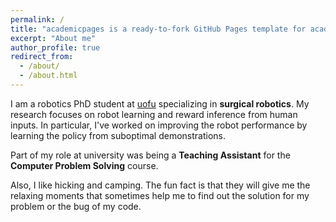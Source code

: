 ```yaml
---
permalink: /
title: "academicpages is a ready-to-fork GitHub Pages template for academic personal websites"
excerpt: "About me"
author_profile: true
redirect_from: 
  - /about/
  - /about.html
---
```


I am a robotics PhD student at [uofu](https://www.cs.utah.edu/) specializing in **surgical robotics**. My research focuses on robot learning and reward inference from human inputs. In particular, I've worked on improving the robot performance by learning the policy from suboptimal demonstrations. 

Part of my role at university was being a **Teaching Assistant** for the **Computer Problem Solving** course.

Also, I like hicking and camping. The fun fact is that they will give me the relaxing moments that sometimes help me to find out the solution for my problem or the bug of my code.  
